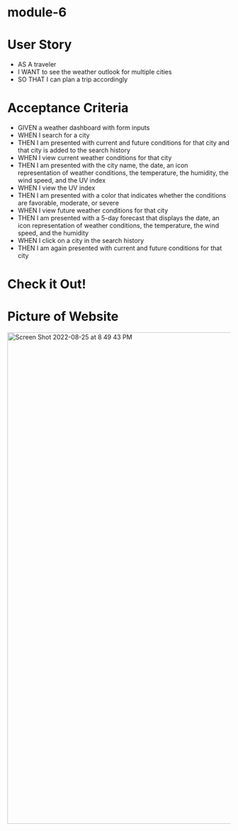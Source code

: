 # module-6

# User Story
- AS A traveler
- I WANT to see the weather outlook for multiple cities
- SO THAT I can plan a trip accordingly


# Acceptance Criteria 
- GIVEN a weather dashboard with form inputs
- WHEN I search for a city
- THEN I am presented with current and future conditions for that city and that city is added to the search history
- WHEN I view current weather conditions for that city
- THEN I am presented with the city name, the date, an icon representation of weather conditions, the temperature, the humidity, the wind speed, and the UV index
- WHEN I view the UV index
- THEN I am presented with a color that indicates whether the conditions are favorable, moderate, or severe
- WHEN I view future weather conditions for that city
- THEN I am presented with a 5-day forecast that displays the date, an icon representation of weather conditions, the temperature, the wind speed, and the humidity
- WHEN I click on a city in the search history
- THEN I am again presented with current and future conditions for that city

# Check it Out!

# Picture of Website
<img width="1110" alt="Screen Shot 2022-08-25 at 8 49 43 PM" src="https://user-images.githubusercontent.com/109770676/186793616-a6e4c5b3-178a-4134-8f78-9da2b828a4f9.png">
